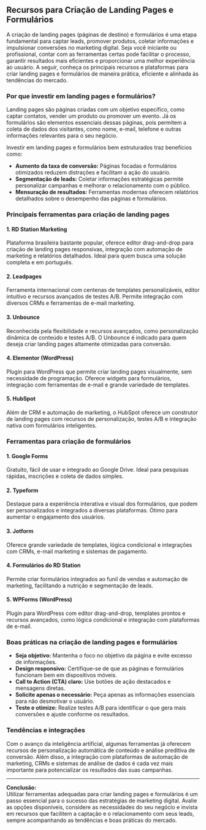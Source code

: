 
## Recursos para Criação de Landing Pages e Formulários

A criação de landing pages (páginas de destino) e formulários é uma etapa fundamental para captar leads, promover produtos, coletar informações e impulsionar conversões no marketing digital. Seja você iniciante ou profissional, contar com as ferramentas certas pode facilitar o processo, garantir resultados mais eficientes e proporcionar uma melhor experiência ao usuário. A seguir, conheça os principais recursos e plataformas para criar landing pages e formulários de maneira prática, eficiente e alinhada às tendências do mercado.

### Por que investir em landing pages e formulários?

Landing pages são páginas criadas com um objetivo específico, como captar contatos, vender um produto ou promover um evento. Já os formulários são elementos essenciais dessas páginas, pois permitem a coleta de dados dos visitantes, como nome, e-mail, telefone e outras informações relevantes para o seu negócio.

Investir em landing pages e formulários bem estruturados traz benefícios como:

- **Aumento da taxa de conversão:** Páginas focadas e formulários otimizados reduzem distrações e facilitam a ação do usuário.
- **Segmentação de leads:** Coletar informações estratégicas permite personalizar campanhas e melhorar o relacionamento com o público.
- **Mensuração de resultados:** Ferramentas modernas oferecem relatórios detalhados sobre o desempenho das páginas e formulários.

### Principais ferramentas para criação de landing pages

#### 1. **RD Station Marketing**
Plataforma brasileira bastante popular, oferece editor drag-and-drop para criação de landing pages responsivas, integração com automação de marketing e relatórios detalhados. Ideal para quem busca uma solução completa e em português.

#### 2. **Leadpages**
Ferramenta internacional com centenas de templates personalizáveis, editor intuitivo e recursos avançados de testes A/B. Permite integração com diversos CRMs e ferramentas de e-mail marketing.

#### 3. **Unbounce**
Reconhecida pela flexibilidade e recursos avançados, como personalização dinâmica de conteúdo e testes A/B. O Unbounce é indicado para quem deseja criar landing pages altamente otimizadas para conversão.

#### 4. **Elementor (WordPress)**
Plugin para WordPress que permite criar landing pages visualmente, sem necessidade de programação. Oferece widgets para formulários, integração com ferramentas de e-mail e grande variedade de templates.

#### 5. **HubSpot**
Além de CRM e automação de marketing, o HubSpot oferece um construtor de landing pages com recursos de personalização, testes A/B e integração nativa com formulários inteligentes.

### Ferramentas para criação de formulários

#### 1. **Google Forms**
Gratuito, fácil de usar e integrado ao Google Drive. Ideal para pesquisas rápidas, inscrições e coleta de dados simples.

#### 2. **Typeform**
Destaque para a experiência interativa e visual dos formulários, que podem ser personalizados e integrados a diversas plataformas. Ótimo para aumentar o engajamento dos usuários.

#### 3. **Jotform**
Oferece grande variedade de templates, lógica condicional e integrações com CRMs, e-mail marketing e sistemas de pagamento.

#### 4. **Formulários do RD Station**
Permite criar formulários integrados ao funil de vendas e automação de marketing, facilitando a nutrição e segmentação de leads.

#### 5. **WPForms (WordPress)**
Plugin para WordPress com editor drag-and-drop, templates prontos e recursos avançados, como lógica condicional e integração com plataformas de e-mail.

### Boas práticas na criação de landing pages e formulários

- **Seja objetivo:** Mantenha o foco no objetivo da página e evite excesso de informações.
- **Design responsivo:** Certifique-se de que as páginas e formulários funcionam bem em dispositivos móveis.
- **Call to Action (CTA) claro:** Use botões de ação destacados e mensagens diretas.
- **Solicite apenas o necessário:** Peça apenas as informações essenciais para não desmotivar o usuário.
- **Teste e otimize:** Realize testes A/B para identificar o que gera mais conversões e ajuste conforme os resultados.

### Tendências e integrações

Com o avanço da inteligência artificial, algumas ferramentas já oferecem recursos de personalização automática de conteúdo e análise preditiva de conversão. Além disso, a integração com plataformas de automação de marketing, CRMs e sistemas de análise de dados é cada vez mais importante para potencializar os resultados das suas campanhas.

---

**Conclusão:**  
Utilizar ferramentas adequadas para criar landing pages e formulários é um passo essencial para o sucesso das estratégias de marketing digital. Avalie as opções disponíveis, considere as necessidades do seu negócio e invista em recursos que facilitem a captação e o relacionamento com seus leads, sempre acompanhando as tendências e boas práticas do mercado.
```
